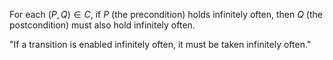 For each $(P,Q)∈C$, if $P$ (the precondition) holds infinitely often, then $Q$ (the postcondition) must also hold infinitely often.

"If a transition is enabled infinitely often, it must be taken infinitely often."